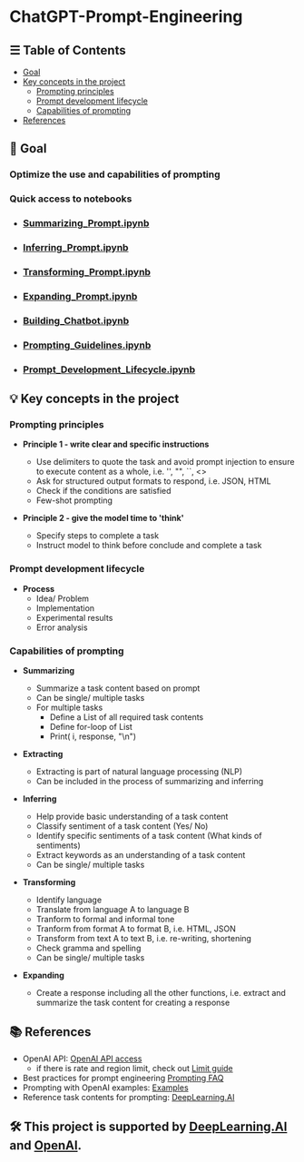 # ChatGPT-Prompt-Engineering

## ☰ Table of Contents
- [Goal](https://github.com/SC92113/ChatGPT-Prompt-Engineering?tab=readme-ov-file#-goal)
- [Key concepts in the project](https://github.com/SC92113/ChatGPT-Prompt-Engineering?tab=readme-ov-file#-key-concepts-in-the-project)
  - [Prompting principles](https://github.com/SC92113/ChatGPT-Prompt-Engineering?tab=readme-ov-file#prompting-principles)
  - [Prompt development lifecycle](https://github.com/SC92113/ChatGPT-Prompt-Engineering?tab=readme-ov-file#prompt-development-lifecycle)
  - [Capabilities of prompting](https://github.com/SC92113/ChatGPT-Prompt-Engineering?tab=readme-ov-file#capabilities-of-prompting)
- [References](https://github.com/SC92113/ChatGPT-Prompt-Engineering?tab=readme-ov-file#-references)

## 🎯 Goal
### Optimize the use and capabilities of prompting
### Quick access to notebooks

- ### [Summarizing_Prompt.ipynb](https://github.com/SC92113/ChatGPT-Prompt-Engineering/blob/ee7bf1ac5a5f4828f7829ae20abc913d29b98476/Summarizing_Prompt.ipynb)
- ### [Inferring_Prompt.ipynb](https://github.com/SC92113/ChatGPT-Prompt-Engineering/blob/ee7bf1ac5a5f4828f7829ae20abc913d29b98476/Inferring_Prompt.ipynb)
- ### [Transforming_Prompt.ipynb](https://github.com/SC92113/ChatGPT-Prompt-Engineering/blob/ee7bf1ac5a5f4828f7829ae20abc913d29b98476/Transforming_Prompt.ipynb)
- ### [Expanding_Prompt.ipynb](https://github.com/SC92113/ChatGPT-Prompt-Engineering/blob/ee7bf1ac5a5f4828f7829ae20abc913d29b98476/Expanding_Prompt.ipynb)
- ### [Building_Chatbot.ipynb](https://github.com/SC92113/ChatGPT-Prompt-Engineering/blob/51ed603bd595c4b785f52c8aa221d07f229561b3/Building_Chatbot.ipynb)
- ### [Prompting_Guidelines.ipynb](https://github.com/SC92113/ChatGPT-Prompt-Engineering/blob/b67c291849502f68af4df5efefc3985a06210c92/Prompting_Guidelines.ipynb)
- ### [Prompt_Development_Lifecycle.ipynb](https://github.com/SC92113/ChatGPT-Prompt-Engineering/blob/b67c291849502f68af4df5efefc3985a06210c92/Prompt_Development_Lifecycle.ipynb)

## 💡 Key concepts in the project

### Prompting principles

- **Principle 1 - write clear and specific instructions**

  - Use delimiters to quote the task and avoid prompt injection to ensure to execute content as a whole, i.e. '', "", ``, <>
  - Ask for structured output formats to respond, i.e. JSON, HTML
  - Check if the conditions are satisfied
  - Few-shot prompting

- **Principle 2 - give the model time to 'think'**

  - Specify steps to complete a task
  - Instruct model to think before conclude and complete a task

### Prompt development lifecycle
- **Process**
  - Idea/ Problem
  - Implementation
  - Experimental results
  - Error analysis
  
### Capabilities of prompting

- **Summarizing**
  - Summarize a task content based on prompt
  - Can be single/ multiple tasks
  - For multiple tasks
    - Define a List of all required task contents
    - Define for-loop of List
    - Print( i, response, "\n")

- **Extracting**
  - Extracting is part of natural language processing (NLP)
  - Can be included in the process of summarizing and inferring

- **Inferring**
  - Help provide basic understanding of a task content
  - Classify sentiment of a task content (Yes/ No)
  - Identify specific sentiments of a task content (What kinds of sentiments)
  - Extract keywords as an understanding of a task content
  - Can be single/ multiple tasks

- **Transforming**
  - Identify language
  - Translate from language A to language B
  - Tranform to formal and informal tone
  - Tranform from format A to format B, i.e. HTML, JSON
  - Transform from text A to text B, i.e. re-writing, shortening
  - Check gramma and spelling
  - Can be single/ multiple tasks

- **Expanding**
  - Create a response including all the other functions, i.e. extract and summarize the task content for creating a response

## 📚 References

- OpenAI API: [OpenAI API access](https://platform.openai.com/login?launch)
  - if there is rate and region limit, check out [Limit guide](https://platform.openai.com/docs/guides/rate-limits)
- Best practices for prompt engineering [Prompting FAQ](https://help.openai.com/en/articles/6654000-best-practices-for-prompt-engineering-with-the-openai-api)
- Prompting with OpenAI examples: [Examples](https://platform.openai.com/examples)
- Reference task contents for prompting: [DeepLearning.AI](https://www.deeplearning.ai/)

## 🛠️ This project is supported by [DeepLearning.AI](https://www.deeplearning.ai/) and [OpenAI](https://openai.com/).
